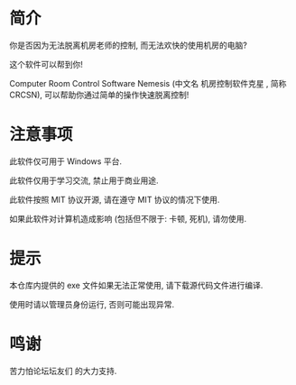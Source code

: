 # 简介

你是否因为无法脱离机房老师的控制, 而无法欢快的使用机房的电脑?

这个软件可以帮到你!

Computer Room Control Software Nemesis (中文名 机房控制软件克星 , 简称 CRCSN), 可以帮助你通过简单的操作快速脱离控制!

# 注意事项

此软件仅可用于 Windows 平台.

此软件仅用于学习交流, 禁止用于商业用途.

此软件按照 MIT 协议开源, 请在遵守 MIT 协议的情况下使用.

如果此软件对计算机造成影响 (包括但不限于: 卡顿, 死机), 请勿使用.

# 提示

本仓库内提供的 exe 文件如果无法正常使用, 请下载源代码文件进行编译.

使用时请以管理员身份运行, 否则可能出现异常.

# 鸣谢

苦力怕论坛坛友们 的大力支持.
